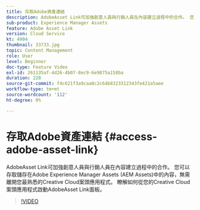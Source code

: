 ```yaml
---
title: 存取Adobe資產連結
description: AdobeAsset Link可加強創意人員與行銷人員在內容建立過程中的合作。 您可以存取儲存在Adobe Experience Manager Assets (AEM Assets)中的內容，無需離開您最熟悉的Creative Cloud案頭應用程式。 瞭解如何從您的Creative Cloud案頭應用程式啟動AdobeAsset Link面板。
sub-product: Experience Manager Assets
feature: Adobe Asset Link
version: Cloud Service
kt: 4904
thumbnail: 33733.jpg
topic: Content Management
role: User
level: Beginner
doc-type: Feature Video
exl-id: 261135af-4d26-4b07-8ec9-6e9875a158ba
duration: 220
source-git-commit: f4c621f3a9caa8c2c64b8323312343fe421a5aee
workflow-type: tm+mt
source-wordcount: '112'
ht-degree: 0%

---
```


# 存取Adobe資產連結 {#access-adobe-asset-link}

AdobeAsset Link可加強創意人員與行銷人員在內容建立過程中的合作。 您可以存取儲存在Adobe Experience Manager Assets (AEM Assets)中的內容，無需離開您最熟悉的Creative Cloud案頭應用程式。 瞭解如何從您的Creative Cloud案頭應用程式啟動AdobeAsset Link面板。

>[!VIDEO](https://video.tv.adobe.com/v/33733?quality=12&learn=on)
